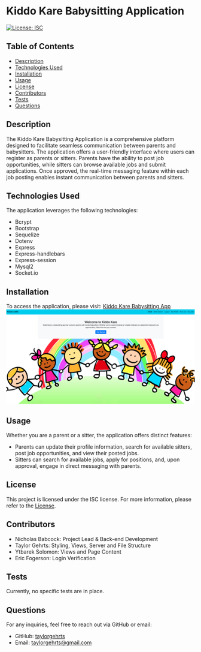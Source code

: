 # Kiddo Kare Babysitting Application
[![License: ISC](https://img.shields.io/badge/License-ISC-blue.svg)](https://opensource.org/licenses/ISC)

## Table of Contents
- [Description](#description)
- [Technologies Used](#technologies-used)
- [Installation](#installation)
- [Usage](#usage)
- [License](#license)
- [Contributors](#contributors)
- [Tests](#tests)
- [Questions](#questions)

## Description
The Kiddo Kare Babysitting Application is a comprehensive platform designed to facilitate seamless communication between parents and babysitters. The application offers a user-friendly interface where users can register as parents or sitters. Parents have the ability to post job opportunities, while sitters can browse available jobs and submit applications. Once approved, the real-time messaging feature within each job posting enables instant communication between parents and sitters.

## Technologies Used
The application leverages the following technologies:
- Bcrypt
- Bootstrap
- Sequelize
- Dotenv
- Express
- Express-handlebars
- Express-session
- Mysql2
- Socket.io

## Installation
To access the application, please visit: [Kiddo Kare Babysitting App](https://hidden-eyrie-72629-9ca91495354a.herokuapp.com/)
![Screenshot](./public/images/Screenshot%202023-08-18%20at%209.47.16%20AM.png)

## Usage
Whether you are a parent or a sitter, the application offers distinct features:
- Parents can update their profile information, search for available sitters, post job opportunities, and view their posted jobs.
- Sitters can search for available jobs, apply for positions, and, upon approval, engage in direct messaging with parents.

## License
This project is licensed under the ISC license. For more information, please refer to the [License](https://opensource.org/licenses/ISC).

## Contributors
- Nicholas Babcock: Project Lead & Back-end Development
- Taylor Gehrts: Styling, Views, Server and File Structure
- Ytbarek Solomon: Views and Page Content
- Eric Fogerson: Login Verification

## Tests
Currently, no specific tests are in place.

## Questions
For any inquiries, feel free to reach out via GitHub or email:
- GitHub: [taylorgehrts](https://github.com/taylorgehrts)
- Email: [taylorgehrts@gmail.com](mailto:taylorgehrts@gmail.com)
